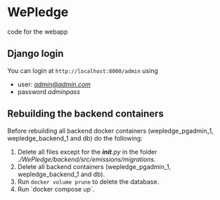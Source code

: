 # WePledge
code for the webapp


## Django login

You can login at `http://localhost:8000/admin` using 

- user: *admin@admin.com* 
- password *adminpass*


## Rebuilding the backend containers

Before rebuilding all backend docker containers (wepledge_pgadmin_1, wepledge_backend_1 and db) do the following: 

1. Delete all files except for the *__init__.py* in the folder *./WePledge/backend/src/emissions/migrations*.
2. Delete all backend containers (wepledge_pgadmin_1, wepledge_backend_1 and db).
3. Run `docker volume prune` to delete the database. 
4. Run `docker compose up´.
